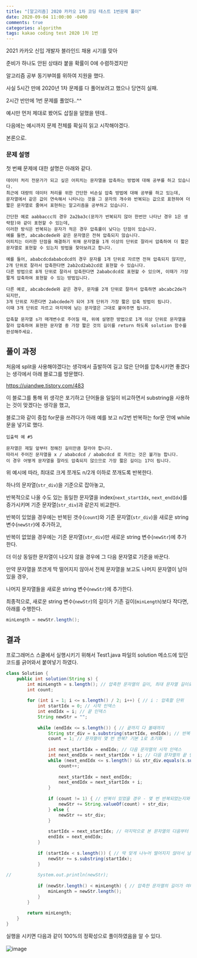 ```yaml
---
title: "[알고리즘] 2020 카카오 1차 코딩 테스트 1번문제 풀이"
date: 2020-09-04 11:00:00 -0400
comments: true
categories: algorithm
tags: kakao coding test 2020 1차 1번
---
```


2021 카카오 신입 개발자 블라인드 채용 시기를 맞아  

준비가 하나도 안된 상태라 붙을 확률이 0에 수렴하겠지만  

알고리즘 공부 동기부여를 위하여 지원을 했다.  

사실 5시간 만에 2020년 1차 문제를 다 풀어보려고 했으나 당연히 실패.  

2시간 반만에 1번 문제를 풀었다..^^  

예시만 먼저 제대로 봤어도 삽질을 덜했을 텐데..  

다음에는 예시까지 문제 전체를 확실히 읽고 시작해야겠다.  

본론으로.  

### 문제 설명  
첫 번째 문제에 대한 설명은 아래와 같다.  
```
데이터 처리 전문가가 되고 싶은 어피치는 문자열을 압축하는 방법에 대해 공부를 하고 있습니다. 
최근에 대량의 데이터 처리를 위한 간단한 비손실 압축 방법에 대해 공부를 하고 있는데, 
문자열에서 같은 값이 연속해서 나타나는 것을 그 문자의 개수와 반복되는 값으로 표현하여 더 짧은 문자열로 줄여서 표현하는 알고리즘을 공부하고 있습니다.

간단한 예로 aabbaccc의 경우 2a2ba3c(문자가 반복되지 않아 한번만 나타난 경우 1은 생략함)와 같이 표현할 수 있는데, 
이러한 방식은 반복되는 문자가 적은 경우 압축률이 낮다는 단점이 있습니다. 
예를 들면, abcabcdede와 같은 문자열은 전혀 압축되지 않습니다. 
어피치는 이러한 단점을 해결하기 위해 문자열을 1개 이상의 단위로 잘라서 압축하여 더 짧은 문자열로 표현할 수 있는지 방법을 찾아보려고 합니다.

예를 들어, ababcdcdababcdcd의 경우 문자를 1개 단위로 자르면 전혀 압축되지 않지만, 2개 단위로 잘라서 압축한다면 2ab2cd2ab2cd로 표현할 수 있습니다. 
다른 방법으로 8개 단위로 잘라서 압축한다면 2ababcdcd로 표현할 수 있으며, 이때가 가장 짧게 압축하여 표현할 수 있는 방법입니다.

다른 예로, abcabcdede와 같은 경우, 문자를 2개 단위로 잘라서 압축하면 abcabc2de가 되지만, 
3개 단위로 자른다면 2abcdede가 되어 3개 단위가 가장 짧은 압축 방법이 됩니다. 
이때 3개 단위로 자르고 마지막에 남는 문자열은 그대로 붙여주면 됩니다.

압축할 문자열 s가 매개변수로 주어질 때, 위에 설명한 방법으로 1개 이상 단위로 문자열을 잘라 압축하여 표현한 문자열 중 가장 짧은 것의 길이를 return 하도록 solution 함수를 완성해주세요.
```

## 풀이 과정  
처음에 split을 사용해야겠다는 생각에서 출발하여 길고 많은 단어를 압축시키면 좋겠다는 생각에서 아래 블로그를 방문했다.  

https://uiandwe.tistory.com/483  

이 블로그를 통해 위 생각은 포기하고 단어들을 일일이 비교하면서 substring을 사용하는 것이 맞겠다는 생각을 했고,    

블로그와 같이 중첩 for문을 쓰려다가 아래 예를 보고 n/2번 반복하는 for문 안에 while문을 넣기로 했다.  

```
입출력 예 #5

문자열은 제일 앞부터 정해진 길이만큼 잘라야 합니다.
따라서 주어진 문자열을 x / ababcdcd / ababcdcd 로 자르는 것은 불가능 합니다.
이 경우 어떻게 문자열을 잘라도 압축되지 않으므로 가장 짧은 길이는 17이 됩니다.
```
위 예시에 따라, 최대로 크게 쪼개도 n/2개 이하로 쪼개도록 반복한다.  

하나의 문자열(`str_div`)을 기준으로 잡아놓고,  

반복적으로 나올 수도 있는 동일한 문자열을 index(`next_startIdx`, `next_endIdx`)를 증가시키며 기준 문자열(`str_div`)과 같은지 비교한다.  

반복이 있었을 경우에는 반복된 갯수(`count`)와 기준 문자열(`str_div`)을 새로운 string 변수(`newStr`)에 추가하고,  

반복이 없었을 경우에는 기준 문자열(`str_div`)만 새로운 string 변수(`newStr`)에 추가한다.    

더 이상 동일한 문자열이 나오지 않을 경우에 그 다음 문자열로 기준을 바꾼다.  

만약 문자열을 쪼갠게 딱 떨어지지 않아서 전체 문자열을 보고도 나머지 문자열이 남아있을 경우,  

나머지 문자열들을 새로운 string 변수(`newStr`)에 추가한다.  

최종적으로, 새로운 string 변수(`newStr`)의 길이가 기존 길이(`minLength`)보다 작다면, 아래를 수행한다.  
```java  
minLength = newStr.length();
```

## 결과

프로그래머스 스쿨에서 실행시키기 위해서 Test1.java 파일의 solution 메소드에 있던 코드를 긁어와서 붙여넣기 하였다.

```java
class Solution {
    public int solution(String s) {
        int minLength = s.length(); // 압축한 문자열의 길이, 최대 문자열 길이로 초기화
		int count;
		
		for (int i = 1; i <= s.length() / 2; i++) { // i : 압축할 단위			
			int startIdx = 0; // 시작 인덱스
			int endIdx = i; // 끝 인덱스
			String newStr = "";
			
			while (endIdx <= s.length()) { // 끝까지 다 볼때까지
				String str_div = s.substring(startIdx, endIdx); // 반복될 문자열 선택
				count = 1; // 문자열이 몇 번 반복? 기본 1로 초기화
				
				int next_startIdx = endIdx; // 다음 문자열의 시작 인덱스
				int next_endIdx = next_startIdx + i; // 다음 문자열의 끝 인덱스
				while (next_endIdx <= s.length() && str_div.equals(s.substring(next_startIdx, next_endIdx))) { // 현재 문자열과 같은 문자열들이 반복되는 동안
					count++;
	
					next_startIdx = next_endIdx;
					next_endIdx = next_startIdx + i;
				}
	
				if (count != 1) { // 반복이 있었을 경우 - 몇 번 반복되었는지와 반복된 문자열을 새로운 문자열에 붙임.
					newStr += String.valueOf(count) + str_div;
				} else {
					newStr += str_div;
				}
	
				startIdx = next_startIdx; // 마지막으로 본 문자열의 다음부터 보기 시작.
				endIdx = next_endIdx;
			}
			
			if (startIdx < s.length()) { // 딱 맞게 나누어 떨어지지 않아서 남은 문자열이 있다면 새 문자열에 마저 붙여줌.
				newStr += s.substring(startIdx);
			}
			
//			System.out.println(newStr);
			
			if (newStr.length() < minLength) { // 압축한 문자열의 길이가 여태껏보다 작으면 갱신
				minLength = newStr.length();
			}
		}
		
		return minLength;
    }
}
```  

실행을 시키면 다음과 같이 100%의 정확성으로 풀이하였음을 알 수 있다.<br>  
![image](https://user-images.githubusercontent.com/50273050/92232910-53912300-eeea-11ea-9f23-41c3b7bec879.png)  

